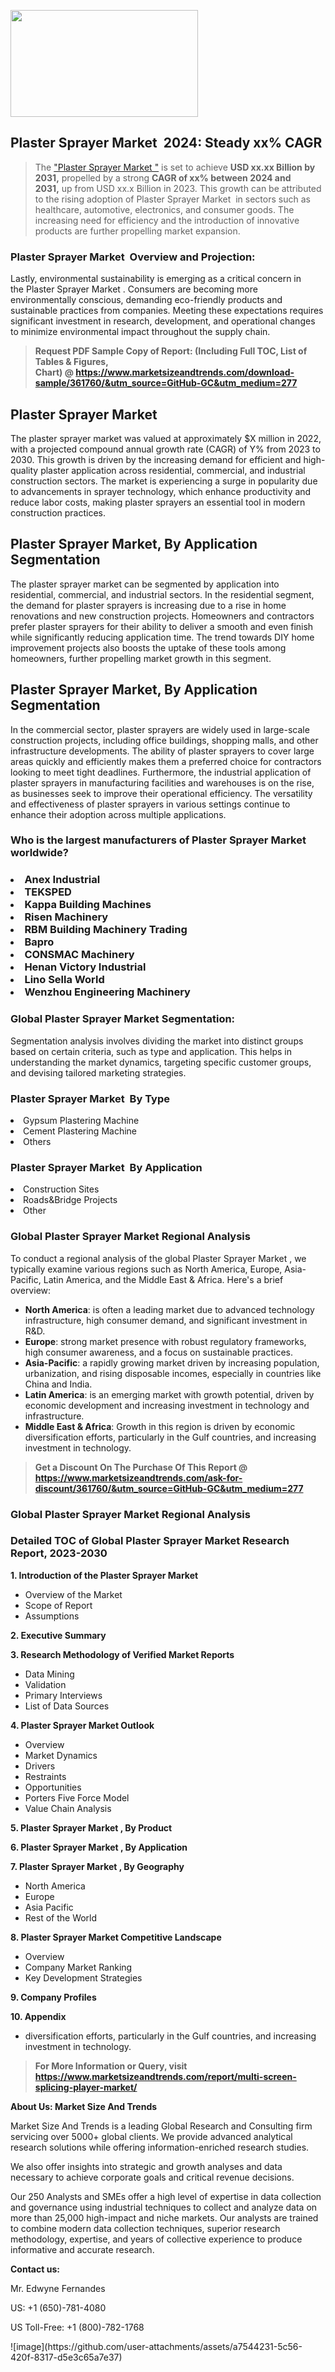 <p><img class="alignnone size-medium wp-image-20088" src="https://ffe5etoiles.com/wp-content/uploads/2024/12/MST1-300x171.png" alt="" width="300" height="171" /></p><h2 id="ember46" class="ember-view reader-text-block__heading-2">Plaster Sprayer Market &nbsp;2024: Steady&nbsp;xx% CAGR</h2><blockquote id="ember47" class="ember-view reader-text-block__blockquote">The&nbsp;<a class="app-aware-link " href="https://www.marketsizeandtrends.com/download-sample/361760/&utm_source=GitHub-GC&utm_medium=277" target="_blank" data-test-app-aware-link="">"Plaster Sprayer Market "</a>&nbsp;is set to achieve&nbsp;<strong>USD&nbsp;xx.xx&nbsp;Billion by 2031,</strong>&nbsp;propelled by a strong&nbsp;<strong>CAGR of&nbsp;xx% between 2024 and 2031,</strong>&nbsp;up from USD xx.x Billion in 2023. This growth can be attributed to the rising adoption of&nbsp;Plaster Sprayer Market &nbsp;in sectors such as healthcare, automotive, electronics, and consumer goods. The increasing need for efficiency and the introduction of innovative products are further propelling market expansion.</blockquote><h3 id="ember48" class="ember-view reader-text-block__heading-3">Plaster Sprayer Market &nbsp;Overview and Projection:</h3><p id="ember49" class="ember-view reader-text-block__paragraph">Lastly, environmental sustainability is emerging as a critical concern in the&nbsp;Plaster Sprayer Market . Consumers are becoming more environmentally conscious, demanding eco-friendly products and sustainable practices from companies. Meeting these expectations requires significant investment in research, development, and operational changes to minimize environmental impact throughout the supply chain.</p><blockquote id="ember50" class="ember-view reader-text-block__blockquote"><strong>Request PDF Sample Copy of Report: (Including Full TOC, List of Tables &amp; Figures, Chart)&nbsp;@&nbsp;<strong><a href="https://www.marketsizeandtrends.com/download-sample/361760/&utm_source=GitHub-GC&utm_medium=277" target="_blank">https://www.marketsizeandtrends.com/download-sample/361760/&utm_source=GitHub-GC&utm_medium=277</a></strong></strong></blockquote><h3 class=""> <h2>Plaster Sprayer Market</h2><p>The plaster sprayer market was valued at approximately $X million in 2022, with a projected compound annual growth rate (CAGR) of Y% from 2023 to 2030. This growth is driven by the increasing demand for efficient and high-quality plaster application across residential, commercial, and industrial construction sectors. The market is experiencing a surge in popularity due to advancements in sprayer technology, which enhance productivity and reduce labor costs, making plaster sprayers an essential tool in modern construction practices.</p><h2>Plaster Sprayer Market, By Application Segmentation</h2><p>The plaster sprayer market can be segmented by application into residential, commercial, and industrial sectors. In the residential segment, the demand for plaster sprayers is increasing due to a rise in home renovations and new construction projects. Homeowners and contractors prefer plaster sprayers for their ability to deliver a smooth and even finish while significantly reducing application time. The trend towards DIY home improvement projects also boosts the uptake of these tools among homeowners, further propelling market growth in this segment.</p><h2>Plaster Sprayer Market, By Application Segmentation</h2><p>In the commercial sector, plaster sprayers are widely used in large-scale construction projects, including office buildings, shopping malls, and other infrastructure developments. The ability of plaster sprayers to cover large areas quickly and efficiently makes them a preferred choice for contractors looking to meet tight deadlines. Furthermore, the industrial application of plaster sprayers in manufacturing facilities and warehouses is on the rise, as businesses seek to improve their operational efficiency. The versatility and effectiveness of plaster sprayers in various settings continue to enhance their adoption across multiple applications.</p></h3><h3 id="" class="">Who is the largest manufacturers of&nbsp;Plaster Sprayer Market  worldwide?</h3><h3 class=""></Li><Li>Anex Industrial</Li><Li> TEKSPED</Li><Li> Kappa Building Machines</Li><Li> Risen Machinery</Li><Li> RBM Building Machinery Trading</Li><Li> Bapro</Li><Li> CONSMAC Machinery</Li><Li> Henan Victory Industrial</Li><Li> Lino Sella World</Li><Li> Wenzhou Engineering Machinery</h3><h3 id="ember53" class="ember-view reader-text-block__heading-3">Global&nbsp;Plaster Sprayer Market  Segmentation:</h3><p id="ember54" class="ember-view reader-text-block__paragraph">Segmentation analysis involves dividing the market into distinct groups based on certain criteria, such as type and application. This helps in understanding the market dynamics, targeting specific customer groups, and devising tailored marketing strategies.</p><h3 id="" class="">Plaster Sprayer Market &nbsp;By Type</h3><p></Li><Li>Gypsum Plastering Machine</Li><Li> Cement Plastering Machine</Li><Li> Others</p><h3 id="" class="">Plaster Sprayer Market &nbsp;By Application</h3><p class=""></Li><Li>Construction Sites</Li><Li> Roads&Bridge Projects</Li><Li> Other</p><h3 id="ember62" class="ember-view reader-text-block__heading-3">Global Plaster Sprayer Market  Regional Analysis</h3><p id="ember63" class="ember-view reader-text-block__paragraph">To conduct a regional analysis of the global Plaster Sprayer Market , we typically examine various regions such as North America, Europe, Asia-Pacific, Latin America, and the Middle East &amp; Africa. Here's a brief overview:</p><ul><li><strong>North America</strong>: is often a leading market due to advanced technology infrastructure, high consumer demand, and significant investment in R&amp;D.</li><li><strong>Europe</strong>: strong market presence with robust regulatory frameworks, high consumer awareness, and a focus on sustainable practices.</li><li><strong>Asia-Pacific</strong>: a rapidly growing market driven by increasing population, urbanization, and rising disposable incomes, especially in countries like China and India.</li><li><strong>Latin America</strong>: is an emerging market with growth potential, driven by economic development and increasing investment in technology and infrastructure.</li><li><strong>Middle East &amp; Africa</strong>: Growth in this region is driven by economic diversification efforts, particularly in the Gulf countries, and increasing investment in technology.</li></ul><blockquote id="ember61" class="ember-view reader-text-block__blockquote"><strong>Get a Discount On The Purchase Of This Report @ <strong><a href="https://html-cleaner.com/" target="">https://www.marketsizeandtrends.com/ask-for-discount/361760/&utm_source=GitHub-GC&utm_medium=277</a></strong></strong></blockquote><h3 id="ember62" class="ember-view reader-text-block__heading-3">Global Plaster Sprayer Market  Regional Analysis</h3><h3 id="" class="">Detailed TOC of Global Plaster Sprayer Market  Research Report, 2023-2030</h3><p id="" class=""><strong>1. Introduction of the Plaster Sprayer Market </strong></p><ul><li>Overview of the Market</li><li>Scope of Report</li><li>Assumptions</li></ul><p id="" class=""><strong>2. Executive Summary</strong></p><p id="" class=""><strong>3. Research Methodology of Verified Market Reports</strong></p><ul><li>Data Mining</li><li>Validation</li><li>Primary Interviews</li><li>List of Data Sources</li></ul><p id="" class=""><strong>4. Plaster Sprayer Market  Outlook</strong></p><ul><li>Overview</li><li>Market Dynamics</li><li>Drivers</li><li>Restraints</li><li>Opportunities</li><li>Porters Five Force Model</li><li>Value Chain Analysis</li></ul><p id="" class=""><strong>5. Plaster Sprayer Market , By Product</strong></p><p id="" class=""><strong>6. Plaster Sprayer Market , By Application</strong></p><p id="" class=""><strong>7. Plaster Sprayer Market , By Geography</strong></p><ul><li>North America</li><li>Europe</li><li>Asia Pacific</li><li>Rest of the World</li></ul><p id="" class=""><strong>8. Plaster Sprayer Market  Competitive Landscape</strong></p><ul><li>Overview</li><li>Company Market Ranking</li><li>Key Development Strategies</li></ul><p id="" class=""><strong>9. Company Profiles</strong></p><p id="" class=""><strong>10. Appendix</strong></p><ul><li>diversification efforts, particularly in the Gulf countries, and increasing investment in technology.</li></ul><blockquote id="ember65" class="ember-view reader-text-block__blockquote"><strong>For More Information or Query, visit <strong><strong><a href="https://html-cleaner.com/" target="">https://www.marketsizeandtrends.com/report/multi-screen-splicing-player-market/</a></strong></strong></strong></blockquote><p id="" class=""><strong>About Us: Market Size And Trends</strong></p><p id="" class="">Market Size And Trends is a leading Global Research and Consulting firm servicing over 5000+ global clients. We provide advanced analytical research solutions while offering information-enriched research studies.</p><p id="" class="">We also offer insights into strategic and growth analyses and data necessary to achieve corporate goals and critical revenue decisions.</p><p id="" class="">Our 250 Analysts and SMEs offer a high level of expertise in data collection and governance using industrial techniques to collect and analyze data on more than 25,000 high-impact and niche markets. Our analysts are trained to combine modern data collection techniques, superior research methodology, expertise, and years of collective experience to produce informative and accurate research.</p><p id="" class=""><strong>Contact us:</strong></p><p id="" class="">Mr. Edwyne Fernandes</p><p id="" class="">US: +1 (650)-781-4080</p><p id="" class="">US Toll-Free: +1 (800)-782-1768</p>
![image](https://github.com/user-attachments/assets/a7544231-5c56-420f-8317-d5e3c65a7e37)
